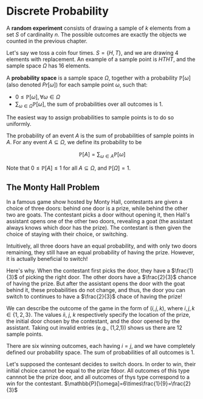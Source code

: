 # Discrete Probability

A **random experiment** consists of drawing a sample of $k$ elements from a set
$S$ of cardinality $n$. The possible outcomes are exactly the objects we counted
in the previous chapter. 

Let's say we toss a coin four times. $S=\{H,T\}$, and we are drawing 4 elements
with replacement. An example of a sample point is $HTHT$, and the sample space 
$\Omega$ has 16 elements.

A **probability space** is a sample space $\Omega$, together with a probability
$\mathbb{P}[\omega]$ (also denoted $Pr[\omega]$) for each sample point $\omega$,
such that:

* $0\leq\mathbb{P}[\omega],\forall\omega\in\Omega$
* $\sum_{\omega\in\Omega}\mathbb{P}[\omega]$, the sum of probabilities over
all outcomes is 1.

The easiest way to assign probabilities to sample points is to do so uniformly.

The probability of an event $A$ is the sum of probabilities of sample points in
$A$. For any event $A\subseteq\Omega$, we define its probability to be

$$\mathbb{P}[A]=\sum_{\omega\in A}\mathbb{P}[\omega]$$

Note that $0\leq\mathbb{P}[A]\leq 1$ for all $A\subseteq\Omega$, and $\mathbb{P}
[\Omega]=1$.

## The Monty Hall Problem

In a famous game show hosted by Monty Hall, contestants are given a choice of
three doors: behind one door is a prize, while behind the other two are goats.
The contestant picks a door without opening it, then Hall's assistant opens one
of the other two doors, revealing a goat (the assistant always knows which door
has the prize). The contestant is then given the choice of staying with their
choice, or switching.

Intuitively, all three doors have an equal probability, and with only two doors
remaining, they still have an equal probability of having the prize. However, it
is actually beneficial to switch!

Here's why. When the contestant first picks the door, they have a $\frac{1}{3}$
of picking the right door. The other doors have a $\frac{2}{3}$ chance of having
the prize. But after the assistant opens the door with the goat behind it, these
probabilities do not change, and thus, the door you can switch to continues to
have a $\frac{2}{3}$ chace of having the prize!

We can describe the outcome of the game in the form of $(i, j, k)$, where $i, j,
k \in\{1, 2, 3\}$. The values $i$i, $j$, $k$ respectively specify the location
of the prize, the initial door chosen by the contestant, and the door opened by
the assistant. Taking out invalid entries (e.g., (1,2,1)) shows us there are 12
sample points.

There are six winning outcomes, each having $i=j$, and we have completely
defined our probability space. The sum of probabilities of all outcomes is 1.

Let's supposed the contesant decides to switch doors. In order to win, their
initial choice cannot be equal to the prize fdoor. All outcomes of this type
cannnot be the prize door, and all outcomes of thys type correspond to a win for
the contestant. $\mathbb{P}[\omega]=6\times\frac{1}{9}=\frac{2}{3}$